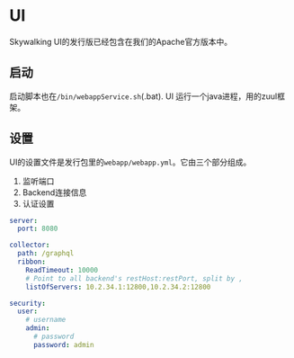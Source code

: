 # UI
Skywalking UI的发行版已经包含在我们的Apache官方版本中。

## 启动
启动脚本也在`/bin/webappService.sh`(.bat). UI 运行一个java进程，用的zuul框架。

## 设置
UI的设置文件是发行包里的`webapp/webapp.yml`。它由三个部分组成。

1. 监听端口
1. Backend连接信息
1. 认证设置

```yaml
server:
  port: 8080

collector:
  path: /graphql
  ribbon:
    ReadTimeout: 10000
    # Point to all backend's restHost:restPort, split by , 
    listOfServers: 10.2.34.1:12800,10.2.34.2:12800

security:
  user:
    # username
    admin:
      # password
      password: admin

```
